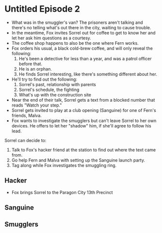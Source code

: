 # Untitled Episode 2
- What was in the smuggler's van? The prisoners aren't talking and there's no telling what's out there in the city, waiting to cause trouble.
- In the meantime, Fox invites Sorrel out for coffee to get to know her and let her ask him questions as a courtesy.
- The coffee shop happens to also be the one where Fern works.
- Fox orders his usual, a black cold-brew coffee, and will only reveal the following:
    1. He's been a detective for less than a year, and was a patrol officer before that.
    2. He is an orphan.
    3. He finds Sorrel interesting, like there's something different about her.
- He'll try to find out the following:
    1. Sorrel's past, relationship  with parents
    2. Sorrel's schedule, the fighting
    3. What's up with the construction site
- Near the end of their talk, Sorrel gets a text from a blocked number that reads "Watch your step."
- Sorrel gets invited to play at a club opening (Sanguine) for one of Fern's friends, Malva. 
- Fox wants to investigate the smugglers but can't leave Sorrel to her own devices. He offers to let her "shadow" him, if she'll agree to follow his lead.

Sorrel can decide to:
1. Talk to Fox's hacker friend at the station to find out where the text came from.
2. Go help Fern and Malva with setting up the Sanguine launch party.
3. Tag along while Fox investigates the smuggling ring.

## Hacker
- Fox brings Sorrel to the Paragon City 13th Precinct

## Sanguine


## Smugglers
